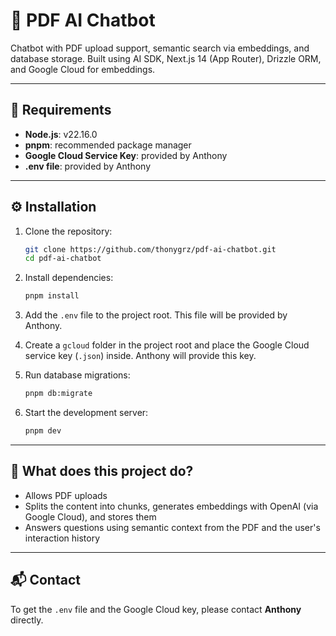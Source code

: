 # 📄 PDF AI Chatbot

Chatbot with PDF upload support, semantic search via embeddings, and database storage. Built using AI SDK, Next.js 14 (App Router), Drizzle ORM, and Google Cloud for embeddings.

---

## 🚀 Requirements

- **Node.js**: v22.16.0
- **pnpm**: recommended package manager
- **Google Cloud Service Key**: provided by Anthony
- **.env file**: provided by Anthony

---

## ⚙️ Installation

1. Clone the repository:
   ```bash
   git clone https://github.com/thonygrz/pdf-ai-chatbot.git
   cd pdf-ai-chatbot
   ```

2. Install dependencies:
   ```bash
   pnpm install
   ```

3. Add the `.env` file to the project root. This file will be provided by Anthony.

4. Create a `gcloud` folder in the project root and place the Google Cloud service key (`.json`) inside. Anthony will provide this key.

5. Run database migrations:
   ```bash
   pnpm db:migrate
   ```

6. Start the development server:
   ```bash
   pnpm dev
   ```

---

## 🧠 What does this project do?

- Allows PDF uploads
- Splits the content into chunks, generates embeddings with OpenAI (via Google Cloud), and stores them
- Answers questions using semantic context from the PDF and the user's interaction history

---

## 📬 Contact

To get the `.env` file and the Google Cloud key, please contact **Anthony** directly.
